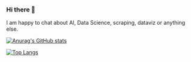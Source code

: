 ### Hi there 👋

I am happy to chat about AI, Data Science, scraping, dataviz or anything else.

[![Anurag's GitHub stats](https://github-readme-stats.vercel.app/api?username=Dienert&theme=dark&show_icons=true&hide=prs,issues&count_private=true)](https://github.com/anuraghazra/github-readme-stats)

[![Top Langs](https://github-readme-stats.vercel.app/api/top-langs/?username=Dienert&layout=compact&theme=dark)](https://github.com/anuraghazra/github-readme-stats)

<!--
**Dienert/Dienert** is a ✨ _special_ ✨ repository because its `README.md` (this file) appears on your GitHub profile.

Here are some ideas to get you started:

- 🔭 I’m currently working on ...
- 🌱 I’m currently learning ...
- 👯 I’m looking to collaborate on ...
- 🤔 I’m looking for help with ...
- 💬 Ask me about ...
- 📫 How to reach me: ...
- 😄 Pronouns: ...
- ⚡ Fun fact: ...
-->
